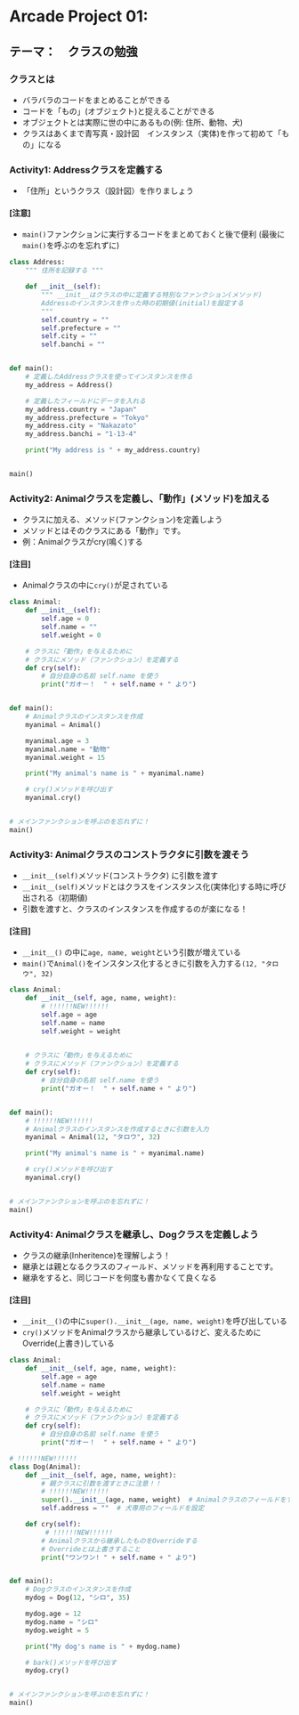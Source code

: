 # Arcade Project 01: 
## テーマ：　クラスの勉強

### クラスとは

- バラバラのコードをまとめることができる
- コードを「もの」(オブジェクト)と捉えることができる
- オブジェクトとは実際に世の中にあるもの(例: 住所、動物、犬)
- クラスはあくまで青写真・設計図　インスタンス（実体)を作って初めて「もの」になる


### Activity1: Addressクラスを定義する

*  「住所」というクラス（設計図）を作りましょう

#### [注意]
* `main()`ファンクションに実行するコードをまとめておくと後で便利 (最後に`main()`を呼ぶのを忘れずに)


```python
class Address:
    """ 住所を記録する """

    def __init__(self):
        """ __init__はクラスの中に定義する特別なファンクション(メソッド)
        Addressのインスタンスを作った時の初期値(initial)を設定する
        """
        self.country = ""
        self.prefecture = ""
        self.city = ""
        self.banchi = ""


def main():
    # 定義したAddressクラスを使ってインスタンスを作る
    my_address = Address()

    # 定義したフィールドにデータを入れる
    my_address.country = "Japan"
    my_address.prefecture = "Tokyo"
    my_address.city = "Nakazato"
    my_address.banchi = "1-13-4"

    print("My address is " + my_address.country)


main()
```


### Activity2: Animalクラスを定義し、「動作」(メソッド)を加える

* クラスに加える、メソッド(ファンクション)を定義しよう
* メソッドとはそのクラスにある「動作」です。
* 例：Animalクラスがcry(鳴く)する

#### [注目]

* Animalクラスの中に`cry()`が足されている

```python
class Animal:
    def __init__(self):
        self.age = 0
        self.name = ""
        self.weight = 0

    # クラスに「動作」を与えるために
    # クラスにメソッド（ファンクション）を定義する
    def cry(self):
        # 自分自身の名前 self.name を使う
        print("ガオー！  " + self.name + " より")


def main():
    # Animalクラスのインスタンスを作成
    myanimal = Animal()

    myanimal.age = 3
    myanimal.name = "動物"
    myanimal.weight = 15

    print("My animal's name is " + myanimal.name)

    # cry()メソッドを呼び出す
    myanimal.cry()


# メインファンクションを呼ぶのを忘れずに！
main()

```


### Activity3: Animalクラスのコンストラクタに引数を渡そう

* `__init__(self)`メソッド(コンストラクタ) に引数を渡す
* `__init__(self)`メソッドとはクラスをインスタンス化(実体化)する時に呼び出される（初期値)
* 引数を渡すと、クラスのインスタンスを作成するのが楽になる！


#### [注目]

* `__init__()` の中に`age, name, weight`という引数が増えている
* `main()`で`Animal()`をインスタンス化するときに引数を入力する`(12, "タロウ", 32)`

```python
class Animal:
    def __init__(self, age, name, weight):
        # !!!!!!NEW!!!!!!
        self.age = age
        self.name = name
        self.weight = weight

	
    # クラスに「動作」を与えるために
    # クラスにメソッド（ファンクション）を定義する
    def cry(self):
        # 自分自身の名前 self.name を使う
        print("ガオー！  " + self.name + " より")


def main():
    # !!!!!!NEW!!!!!!
    # Animalクラスのインスタンスを作成するときに引数を入力
    myanimal = Animal(12, "タロウ", 32)

    print("My animal's name is " + myanimal.name)

    # cry()メソッドを呼び出す
    myanimal.cry()


# メインファンクションを呼ぶのを忘れずに！
main()

```


### Activity4: Animalクラスを継承し、Dogクラスを定義しよう

* クラスの継承(Inheritence)を理解しよう！
* 継承とは親となるクラスのフィールド、メソッドを再利用することです。
* 継承をすると、同じコードを何度も書かなくて良くなる

#### [注目]

* `__init__()`の中に`super().__init__(age, name, weight)`を呼び出している
* `cry()`メソッドをAnimalクラスから継承しているけど、変えるためにOverride(上書き)している


```python
class Animal:
    def __init__(self, age, name, weight):
        self.age = age
        self.name = name
        self.weight = weight

    # クラスに「動作」を与えるために
    # クラスにメソッド（ファンクション）を定義する
    def cry(self):
        # 自分自身の名前 self.name を使う
        print("ガオー！  " + self.name + " より")

# !!!!!!NEW!!!!!!
class Dog(Animal):
    def __init__(self, age, name, weight):
        # 親クラスに引数を渡すときに注意！！
        # !!!!!!NEW!!!!!!
        super().__init__(age, name, weight)  # Animalクラスのフィールドをすべて継承
        self.address = ""  # 犬専用のフィールドを設定

    def cry(self):
    	 # !!!!!!NEW!!!!!!
        # Animalクラスから継承したものをOverrideする
        # Overrideとは上書きすること
        print("ワンワン! " + self.name + " より")


def main():
    # Dogクラスのインスタンスを作成
    mydog = Dog(12, "シロ", 35)

    mydog.age = 12
    mydog.name = "シロ"
    mydog.weight = 5

    print("My dog's name is " + mydog.name)

    # bark()メソッドを呼び出す
    mydog.cry()


# メインファンクションを呼ぶのを忘れずに！
main()

```